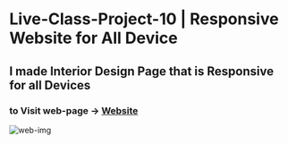 # Live-Class-Project-10 | Responsive Website for All Device
## I made Interior Design Page that is Responsive for all Devices
### to Visit web-page -> [Website](https://rajesh-project-10-css.netlify.app)
![web-img](https://user-images.githubusercontent.com/111434481/201313948-79414e0f-dfc7-4123-977c-6bb4187c7677.png)
